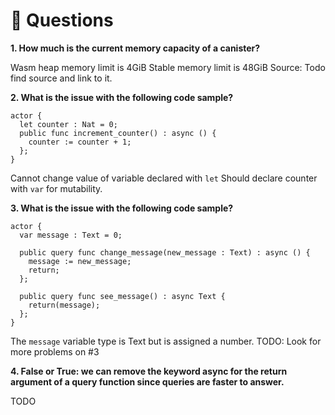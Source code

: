 # <a id="questions"> 🙋 Questions </a>
**1. How much is the current memory capacity of a canister?**
   
Wasm heap memory limit is 4GiB
Stable memory limit is 48GiB
Source: Todo find source and link to it.

**2. What is the issue with the following code sample?**
```
actor {
  let counter : Nat = 0;
  public func increment_counter() : async () {
    counter := counter + 1;
  };
}
```
Cannot change value of variable declared with `let`
Should declare counter with `var` for mutability.

**3. What is the issue with the following code sample?**
```
actor {
  var message : Text = 0;

  public query func change_message(new_message : Text) : async () {
    message := new_message;
    return;
  };
  
  public query func see_message() : async Text {
    return(message);
  };
}
```

The `message` variable type is Text but is assigned a number.
TODO: Look for more problems on #3


**4.  False or True: we can remove the keyword **async** for the return argument of a query function since queries are faster to answer.**

TODO

